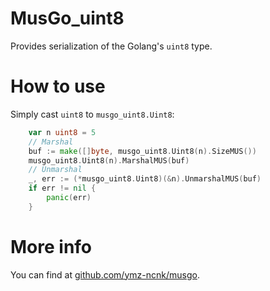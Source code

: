 # MusGo_uint8
Provides serialization of the Golang's `uint8` type.

# How to use
Simply cast `uint8` to `musgo_uint8.Uint8`:
```go
	var n uint8 = 5
	// Marshal
	buf := make([]byte, musgo_uint8.Uint8(n).SizeMUS())
	musgo_uint8.Uint8(n).MarshalMUS(buf)
	// Unmarshal
	_, err := (*musgo_uint8.Uint8)(&n).UnmarshalMUS(buf)
	if err != nil {
		panic(err)
	}
```

# More info
You can find at [github.com/ymz-ncnk/musgo](https://github.com/ymz-ncnk/musgo).

